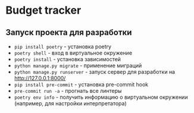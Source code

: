 # Budget tracker

## Запуск проекта для разработки 
- `pip install poetry` - установка poetry
- `poetry shell` - вход в виртуальное окружение 
- `poetry install` - установка зависимостей
- `python manage.py migrate` - применение миграций
- `python manage.py runserver` - запуск сервер для разработки на http://127.0.0.1:8000/
- `pip install pre-commit` - установка pre-commit hook
- `pre-commit run -a` - прогнать все линтеры
- `poetry env info` - получить информацию о виртуальном окружении (например, для настройки интерпретатора)